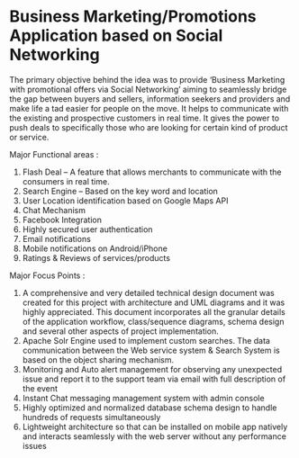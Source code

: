 # Business Marketing/Promotions Application based on Social Networking

The primary objective behind the idea was to provide ‘Business Marketing with promotional offers via Social Networking’ aiming to seamlessly bridge the gap between buyers and sellers, information seekers and providers and make life a tad easier for people on the move. It helps to communicate with the existing and prospective customers in real time. It gives the power to push deals to specifically those who are looking for certain kind of product or service.


Major Functional areas : 

1. Flash Deal – A feature that allows merchants to communicate with the consumers in real time.
2. Search Engine – Based on the key word and location
3. User Location identification based on Google Maps API
4. Chat Mechanism
5. Facebook Integration
6. Highly secured user authentication
7. Email notifications
8. Mobile notifications on Android/iPhone
9. Ratings & Reviews of services/products

Major Focus Points : 

1. A comprehensive and very detailed technical design document was created for this project with architecture and UML diagrams and it was highly appreciated. This document incorporates all the granular details of the application workflow, class/sequence diagrams, schema design and several other aspects of project implementation.
2. Apache Solr Engine used to implement custom searches. The data communication between the Web service system & Search System is based on the object sharing mechanism.
3. Monitoring and Auto alert management for observing any unexpected issue and report it to the support team via email with full description of the event
4. Instant Chat messaging management system with admin console
5. Highly optimized and normalized database schema design to handle hundreds of requests simultaneously 
6. Lightweight architecture so that can be installed on mobile app natively and interacts seamlessly with the web server without any performance issues

